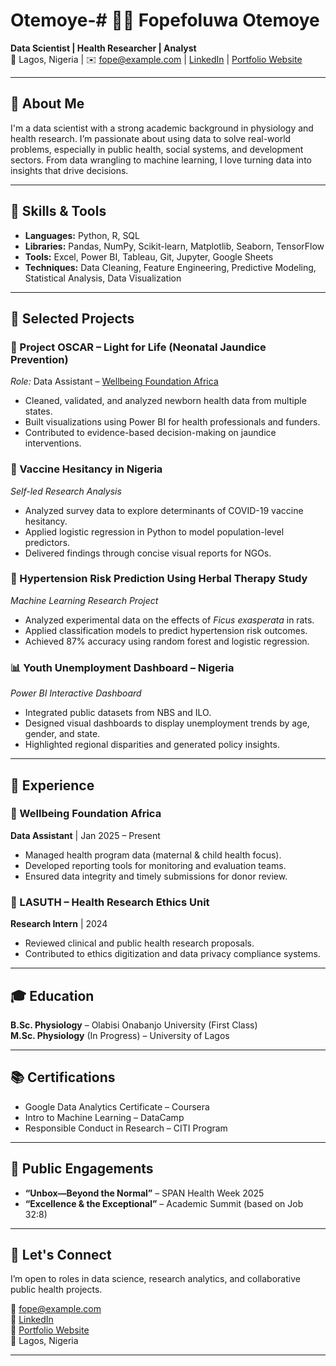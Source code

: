 # Otemoye-# 👩‍💻 Fopefoluwa Otemoye  
**Data Scientist | Health Researcher | Analyst**  
📍 Lagos, Nigeria | ✉️ fope@example.com | [LinkedIn](https://linkedin.com/in/fope) | [Portfolio Website](https://fopefoluwa.dev)

---

## 🧠 About Me

I'm a data scientist with a strong academic background in physiology and health research. I’m passionate about using data to solve real-world problems, especially in public health, social systems, and development sectors. From data wrangling to machine learning, I love turning data into insights that drive decisions.

---

## 🔧 Skills & Tools

- **Languages:** Python, R, SQL  
- **Libraries:** Pandas, NumPy, Scikit-learn, Matplotlib, Seaborn, TensorFlow  
- **Tools:** Excel, Power BI, Tableau, Git, Jupyter, Google Sheets  
- **Techniques:** Data Cleaning, Feature Engineering, Predictive Modeling, Statistical Analysis, Data Visualization

---

## 🧪 Selected Projects

### 🍼 Project OSCAR – Light for Life (Neonatal Jaundice Prevention)  
*Role:* Data Assistant – [Wellbeing Foundation Africa](https://wellbeingfoundationafrica.org)  
- Cleaned, validated, and analyzed newborn health data from multiple states.  
- Built visualizations using Power BI for health professionals and funders.  
- Contributed to evidence-based decision-making on jaundice interventions.

### 💉 Vaccine Hesitancy in Nigeria  
*Self-led Research Analysis*  
- Analyzed survey data to explore determinants of COVID-19 vaccine hesitancy.  
- Applied logistic regression in Python to model population-level predictors.  
- Delivered findings through concise visual reports for NGOs.

### 🧬 Hypertension Risk Prediction Using Herbal Therapy Study  
*Machine Learning Research Project*  
- Analyzed experimental data on the effects of *Ficus exasperata* in rats.  
- Applied classification models to predict hypertension risk outcomes.  
- Achieved 87% accuracy using random forest and logistic regression.

### 📊 Youth Unemployment Dashboard – Nigeria  
*Power BI Interactive Dashboard*  
- Integrated public datasets from NBS and ILO.  
- Designed visual dashboards to display unemployment trends by age, gender, and state.  
- Highlighted regional disparities and generated policy insights.

---

## 💼 Experience

### 🏥 Wellbeing Foundation Africa  
**Data Assistant** | Jan 2025 – Present  
- Managed health program data (maternal & child health focus).  
- Developed reporting tools for monitoring and evaluation teams.  
- Ensured data integrity and timely submissions for donor review.

### 🏢 LASUTH – Health Research Ethics Unit  
**Research Intern** | 2024  
- Reviewed clinical and public health research proposals.  
- Contributed to ethics digitization and data privacy compliance systems.

---

## 🎓 Education

**B.Sc. Physiology** – Olabisi Onabanjo University (First Class)  
**M.Sc. Physiology** (In Progress) – University of Lagos

---

## 📚 Certifications

- Google Data Analytics Certificate – Coursera  
- Intro to Machine Learning – DataCamp  
- Responsible Conduct in Research – CITI Program

---

## 🎤 Public Engagements

- **“Unbox—Beyond the Normal”** – SPAN Health Week 2025  
- **“Excellence & the Exceptional”** – Academic Summit (based on Job 32:8)

---

## 🔗 Let's Connect

I’m open to roles in data science, research analytics, and collaborative public health projects.

📧 fope@example.com  
📎 [LinkedIn](https://linkedin.com/in/fope)  
📁 [Portfolio Website](https://fopefoluwa.dev)  
📍 Lagos, Nigeria

---
